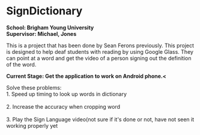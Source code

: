 SignDictionary
==============
<p>
<b>School: Brigham Young University
<br>Supervisor: Michael, Jones</br></b></p>

<p>This is a project that has been done by Sean Ferons previously.
This project is designed to help deaf students with reading by using Google Glass. 
They can point at a word and get the video of a person signing out the definition of the word.</p>

<p><b>Current Stage: Get the application to work on Android phone.<</b></p>

<p>Solve these problems:
<br>1. Speed up timing to look up words in dictionary</br>
<br>2. Increase the accuracy when cropping word </br>
<br>3. Play the Sign Language video(not sure if it's done or not, have not seen it working properly yet</br></p>
